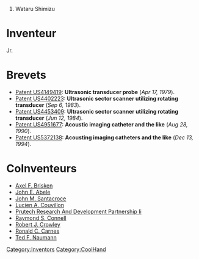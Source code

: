 1.  Wataru Shimizu

Inventeur
=========

Jr.

Brevets
=======

-   [Patent US4149419](Patent_US4149419 "wikilink"): **Ultrasonic
    transducer probe** (*Apr 17, 1979*).
-   [Patent US4402223](Patent_US4402223 "wikilink"): **Ultrasonic sector
    scanner utilizing rotating transducer** (*Sep 6, 1983*).
-   [Patent US4453409](Patent_US4453409 "wikilink"): **Ultrasonic sector
    scanner utilizing rotating transducer** (*Jun 12, 1984*).
-   [Patent US4951677](Patent_US4951677 "wikilink"): **Acoustic imaging
    catheter and the like** (*Aug 28, 1990*).
-   [Patent US5372138](Patent_US5372138 "wikilink"): **Acousting imaging
    catheters and the like** (*Dec 13, 1994*).

CoInventeurs
============

-   [Axel F. Brisken](Axel_F._Brisken "wikilink")
-   [John E. Abele](John_E._Abele "wikilink")
-   [John M. Santacroce](John_M._Santacroce "wikilink")
-   [Lucien A. Couvillon](Lucien_A._Couvillon "wikilink")
-   [Prutech Research And Development Partnership
    Ii](Prutech_Research_And_Development_Partnership_Ii "wikilink")
-   [Raymond S. Connell](Raymond_S._Connell "wikilink")
-   [Robert J. Crowley](Robert_J._Crowley "wikilink")
-   [Ronald C. Carnes](Ronald_C._Carnes "wikilink")
-   [Ted F. Naumann](Ted_F._Naumann "wikilink")

<Category:Inventors> <Category:CoolHand>
